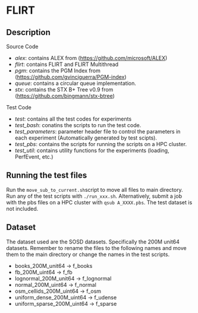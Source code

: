 # FLIRT

## Description

Source Code
- *alex*: contains ALEX from (https://github.com/microsoft/ALEX)
- *flirt*: contains FLIRT and FLIRT Multithread
- *pgm*: contains the PGM Index from (https://github.com/gvinciguerra/PGM-index)
- *queue*: contains a circular queue implementation.
- *stx*: contains the STX B+ Tree v0.9 from (https://github.com/bingmann/stx-btree)

Test Code
- *test*: contains all the test codes for experiments
- *test_bash*: conatins the scripts to run the test code.
- *test_parameters*: parameter header file to control the parameters in each experiment (Automatically generated by test scipts).
- *test_pbs*: contains the scripts for running the scripts on a HPC cluster.
- *test_util*: contains utility functions for the experiments (loading, PerfEvent, etc.)

## Running the test files
Run the `move_sub_to_current.sh`script to move all files to main directory. Run any of the test scripts with `./run_xxx.sh`. Alternatively, submit a job with the pbs files on a HPC cluster with `qsub A_XXXX.pbs`. The test dataset is not included.

## Dataset
The dataset used are the SOSD datasets. Specifically the 200M unit64 datasets. Remember to rename the files to the following names and move them to the main directory or change the names in the test scripts.

- books_200M_unit64 -> f_books
- fb_200M_uint64 -> f_fb
- lognormal_200M_unit64 -> f_lognormal
- normal_200M_uint64 -> f_normal
- osm_cellids_200M_uint64 -> f_osm
- uniform_dense_200M_uint64 -> f_udense
- uniform_sparse_200M_uint64 -> f_sparse
